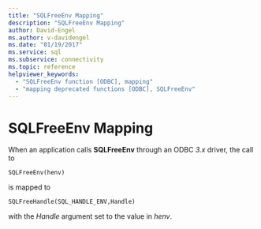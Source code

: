 ```yaml
---
title: "SQLFreeEnv Mapping"
description: "SQLFreeEnv Mapping"
author: David-Engel
ms.author: v-davidengel
ms.date: "01/19/2017"
ms.service: sql
ms.subservice: connectivity
ms.topic: reference
helpviewer_keywords:
  - "SQLFreeEnv function [ODBC], mapping"
  - "mapping deprecated functions [ODBC], SQLFreeEnv"
---
```

# SQLFreeEnv Mapping
When an application calls **SQLFreeEnv** through an ODBC *3.x* driver, the call to  
  
```  
SQLFreeEnv(henv)   
```  
  
 is mapped to  
  
```  
SQLFreeHandle(SQL_HANDLE_ENV,Handle)  
```  
  
 with the *Handle* argument set to the value in *henv*.
